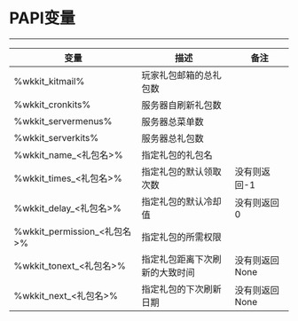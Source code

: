 # PAPI变量

---




| 变量                          | 描述                           | 备注           |
| ------------------------------- | -------------------------------- | ---------------- |
| %wkkit_kitmail%               | 玩家礼包邮箱的总礼包数         |                |
| %wkkit_cronkits%              | 服务器自刷新礼包数             |                |
| %wkkit_servermenus%           | 服务器总菜单数                 |                |
| %wkkit_serverkits%            | 服务器总礼包数                 |                |
| %wkkit_name_<礼包名>%       | 指定礼包的礼包名               |                |
| %wkkit_times_<礼包名>%      | 指定礼包的默认领取次数         | 没有则返回-1   |
| %wkkit_delay_<礼包名>%      | 指定礼包的默认冷却值           | 没有则返回0    |
| %wkkit_permission_<礼包名>% | 指定礼包的所需权限             |                |
| %wkkit_tonext_<礼包名>%     | 指定礼包距离下次刷新的大致时间 | 没有则返回None |
| %wkkit_next_<礼包名>%       | 指定礼包的下次刷新日期         | 没有则返回None |
